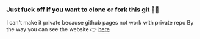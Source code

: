 ###  Just fuck off if you want to clone or fork this git 👊👊
I can't make it private because github pages not work with private repo
By the way you can see the website 👉 [here](https://alexshcer.github.com/justice) 